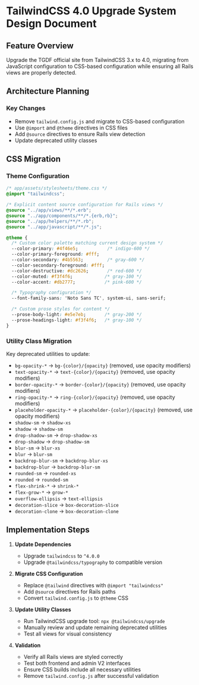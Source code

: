 # TailwindCSS 4.0 Upgrade System Design Document

## Feature Overview
Upgrade the TGDF official site from TailwindCSS 3.x to 4.0, migrating from JavaScript configuration to CSS-based configuration while ensuring all Rails views are properly detected.

## Architecture Planning

### Key Changes
- Remove `tailwind.config.js` and migrate to CSS-based configuration
- Use `@import` and `@theme` directives in CSS files
- Add `@source` directives to ensure Rails view detection
- Update deprecated utility classes

## CSS Migration

### Theme Configuration
```css
/* app/assets/stylesheets/theme.css */
@import "tailwindcss";

/* Explicit content source configuration for Rails views */
@source "../app/views/**/*.erb";
@source "../app/components/**/*.{erb,rb}";
@source "../app/helpers/**/*.rb";
@source "../app/javascript/**/*.js";

@theme {
  /* Custom color palette matching current design system */
  --color-primary: #4f46e5;           /* indigo-600 */
  --color-primary-foreground: #fff;
  --color-secondary: #4b5563;         /* gray-600 */
  --color-secondary-foreground: #fff;
  --color-destructive: #dc2626;       /* red-600 */
  --color-muted: #f3f4f6;            /* gray-100 */
  --color-accent: #db2777;           /* pink-600 */

  /* Typography configuration */
  --font-family-sans: 'Noto Sans TC', system-ui, sans-serif;

  /* Custom prose styles for content */
  --prose-body-light: #e5e7eb;       /* gray-200 */
  --prose-headings-light: #f3f4f6;   /* gray-100 */
}
```

### Utility Class Migration

Key deprecated utilities to update:
- `bg-opacity-*` → `bg-{color}/{opacity}` (removed, use opacity modifiers)
- `text-opacity-*` → `text-{color}/{opacity}` (removed, use opacity modifiers)
- `border-opacity-*` → `border-{color}/{opacity}` (removed, use opacity modifiers)
- `ring-opacity-*` → `ring-{color}/{opacity}` (removed, use opacity modifiers)
- `placeholder-opacity-*` → `placeholder-{color}/{opacity}` (removed, use opacity modifiers)
- `shadow-sm` → `shadow-xs`
- `shadow` → `shadow-sm`
- `drop-shadow-sm` → `drop-shadow-xs`
- `drop-shadow` → `drop-shadow-sm`
- `blur-sm` → `blur-xs`
- `blur` → `blur-sm`
- `backdrop-blur-sm` → `backdrop-blur-xs`
- `backdrop-blur` → `backdrop-blur-sm`
- `rounded-sm` → `rounded-xs`
- `rounded` → `rounded-sm`
- `flex-shrink-*` → `shrink-*`
- `flex-grow-*` → `grow-*`
- `overflow-ellipsis` → `text-ellipsis`
- `decoration-slice` → `box-decoration-slice`
- `decoration-clone` → `box-decoration-clone`

## Implementation Steps

1. **Update Dependencies**
   - Upgrade `tailwindcss` to `^4.0.0`
   - Upgrade `@tailwindcss/typography` to compatible version

2. **Migrate CSS Configuration**
   - Replace `@tailwind` directives with `@import "tailwindcss"`
   - Add `@source` directives for Rails paths
   - Convert `tailwind.config.js` to `@theme` CSS

3. **Update Utility Classes**
   - Run TailwindCSS upgrade tool: `npx @tailwindcss/upgrade`
   - Manually review and update remaining deprecated utilities
   - Test all views for visual consistency

4. **Validation**
   - Verify all Rails views are styled correctly
   - Test both frontend and admin V2 interfaces
   - Ensure CSS builds include all necessary utilities
   - Remove `tailwind.config.js` after successful validation